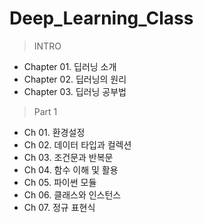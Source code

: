 # Deep_Learning_Class
>INTRO
- Chapter 01. 딥러닝 소개	
- Chapter 02. 딥러닝의 원리	
- Chapter 03. 딥러닝 공부법
>Part 1
- Ch 01. 환경설정
- Ch 02. 데이터 타입과 컬렉션
- Ch 03. 조건문과 반복문
- Ch 04. 함수 이해 및 활용
- Ch 05. 파이썬 모듈
- Ch 06. 클래스와 인스턴스
- Ch 07. 정규 표현식
	
  
  
  
  
  
  
  
  
  
  
  
  
  
  
  
  
  
  
  
  
  
  
  
  
  
  
